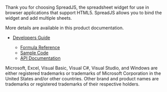 <p>Thank you for choosing SpreadJS, the spreadsheet&nbsp;widget for use in browser applications that support HTML5. SpreadJS allows you to bind the widget and
add multiple sheets.</p>

<p>More details are available in this product documentation.</p>

* [Developers Guide](https://github.com/PriyankaSec/DemoHelp.github.io/blob/master/DevelopersGuide.md)    

   <ul>
   <li><a href="formulareference.html" data-auto-update-caption="true">Formula Reference</a></li>

    <li><a href="scmain.html" data-auto-update-caption="true">Sample Code</a></li>

    <li><a href="API Documentation.html" data-auto-update-caption="true">API Documentation</a></li>
</ul>

<p>Microsoft, Excel, Visual Basic, Visual C#, Visual Studio, and Windows are either registered trademarks or trademarks of Microsoft Corporation in the United
States and/or other countries. Other brand and product names are trademarks or registered trademarks of their respective holders.</p>
